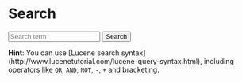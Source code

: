 # Search

<form class="search form-inline" method="GET" action="/search/" role="form">
	<div class="form-group">
		<input id="qinput" name="q" class="form-control" placeholder="Search term" />
		<button id="searchsubmit" type="button" class="btn btn-primary"><i class="fa fa-search"></i> Search</button>
	</div>
</form>

<div id="searchinstructions">
<p><strong>Hint</strong>: You can use [Lucene search syntax](http://www.lucenetutorial.com/lucene-query-syntax.html), including operators like <code>OR</code>, <code>AND</code>, <code>NOT</code>, <code>-</code>, <code>+</code> and bracketing.</p>
</div>

<div class="result">

</div>